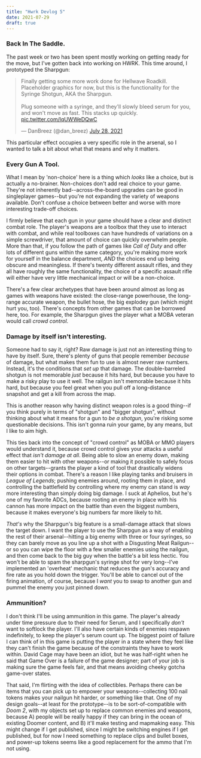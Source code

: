 ```yaml
---
title: "Hwrk Devlog 5"
date: 2021-07-29
draft: true
---
```


### Back In The Saddle.
The past week or two has been spent mostly working on getting ready for the move, but I've gotten back into working on HWRK. This time around, I prototyped the Sharpgun:

<blockquote class="twitter-tweet" data-theme="dark"><p lang="en" dir="ltr">Finally getting some more work done for Hellwave Roadkill. Placeholder graphics for now, but this is the functionality for the Syringe Shotgun, AKA the Sharpgun.<br><br>Plug someone with a syringe, and they&#39;ll slowly bleed serum for you, and won&#39;t move as fast. This stacks up quickly. <a href="https://t.co/lqUWWeDQwC">pic.twitter.com/lqUWWeDQwC</a></p>&mdash; DanBreez (@dan_breez) <a href="https://twitter.com/dan_breez/status/1420401371258437634?ref_src=twsrc%5Etfw">July 28, 2021</a></blockquote> <script async src="https://platform.twitter.com/widgets.js" charset="utf-8"></script> 

This particular effect occupies a very specific role in the arsenal, so I wanted to talk a bit about what that means and why it matters.

### Every Gun A Tool.
<aside>What I mean by 'non-choice' here is a thing which <i>looks</i> like a choice, but is actually a no-brainer. Non-choices don't add real choice to your game. They're not inherently bad--across-the-board upgrades can be good in singleplayer games--but you're not expanding the variety of weapons available. Don't confuse a choice between better and worse with more interesting trade-off choices.</aside>

I firmly believe that each gun in your game should have a clear and distinct combat role. The player's weapons are a toolbox that they use to interact with combat, and while real toolboxes can have hundreds of variations on a simple screwdriver, that amount of choice can quickly overwhelm people. More than that, if you follow the path of games like *Call of Duty* and offer lots of different guns within the same category, you're making more work for yourself in the balance department, *AND* the choices end up being obscure and meaningless. If there's twenty different assault rifles, and they all have roughly the same functionality, the choice of a specific assault rifle will either have very little mechanical impact or will be a non-choice.

There's a few clear archetypes that have been around almost as long as games with weapons have existed: the close-range powerhouse, the long-range accurate weapon, the bullet hose, the big explodey gun (which might hurt you, too). There's concepts from other games that can be borrowed here, too. For example, the Sharpgun gives the player what a MOBA veteran would call *crowd control*.

### Damage by itself isn't interesting.
Someone had to say it, right? Raw damage is just not an interesting thing to have by itself. Sure, there's plenty of guns that people remember *because* of damage, but what makes them fun to use is almost never raw numbers. Instead, it's the conditions that *set up* that damage. The double-barreled shotgun is not memorable *just* because it hits hard, but because you have to make a risky play to use it well. The railgun isn't memorable because it hits hard, but because you feel great when you pull off a long-distance snapshot and get a kill from across the map.

This is another reason why having distinct weapon roles is a good thing--if you think purely in terms of "shotgun" and "bigger shotgun", without thinking about what it means for a gun to *be a shotgun*, you're risking some questionable decisions. This isn't gonna ruin your game, by any means, but I like to aim high.

This ties back into the concept of "crowd control" as MOBA or MMO players would understand it, because crowd control gives your attacks a useful effect that *isn't damage at all*. Being able to slow an enemy down, making them easier to hit with other weapons--or making it possible to safely focus on other targets--grants the player a kind of tool that drastically widens their options in combat. There's a reason I like playing tanks and bruisers in *League of Legends*; pushing enemies around, rooting them in place, and controlling the battlefield by controlling where my enemy can stand is *way* more interesting than simply doing big damage. I suck at Aphelios, but he's one of my favorite ADCs, because rooting an enemy in place with his cannon has more impact on the battle than even the biggest numbers, because it makes everyone's big numbers far more likely to hit.

*That's* why the Sharpgun's big feature is a small-damage attack that slows the target down. I want the player to use the Sharpgun as a way of enabling the rest of their arsenal--hitting a big enemy with three or four syringes, so they can barely move as you line up a shot with a Disgusting Meat Railgun--or so you can wipe the floor with a few smaller enemies using the nailgun, and then come back to the big guy when the battle's a bit less hectic. You won't be able to spam the sharpgun's syringe shot for very long--I've implemented an 'overheat' mechanic that reduces the gun's accuracy and fire rate as you hold down the trigger. You'll be able to cancel out of the firing animation, of course, because I *want* you to swap to another gun and pummel the enemy you just pinned down.

### Ammunition?
I don't think I'll be using ammunition in this game. The player's already under time pressure due to their need for Serum, and I specifically *don't* want to softlock the player. I'll also have certain kinds of enemies respawn indefinitely, to keep the player's serum count up. The biggest point of failure I can think of in this game is putting the player in a state where they feel like they can't finish the game because of the constraints they have to work within. David Cage may have been an idiot, but he was half-right when he said that Game Over is a failure of the game designer; part of your job is making sure the game feels fair, and that means avoiding cheeky gotcha game-over states.

That said, I'm flirting with the idea of collectibles. Perhaps there can be items that you can pick up to empower your weapons--collecting 100 nail tokens makes your nailgun hit harder, or something like that. One of my design goals--at least for the prototype--is to be sort-of-compatible with *Doom 2*, with my objects set up to replace common enemies and weapons, because A) people will be really happy if they can bring in the ocean of existing Doomer content, and B) it'll make testing and mapmaking easy. This might change if I get published, since I might be switching engines if I get published, but for now I need something to replace clips and bullet boxes, and power-up tokens seems like a good replacement for the ammo that I'm not using.